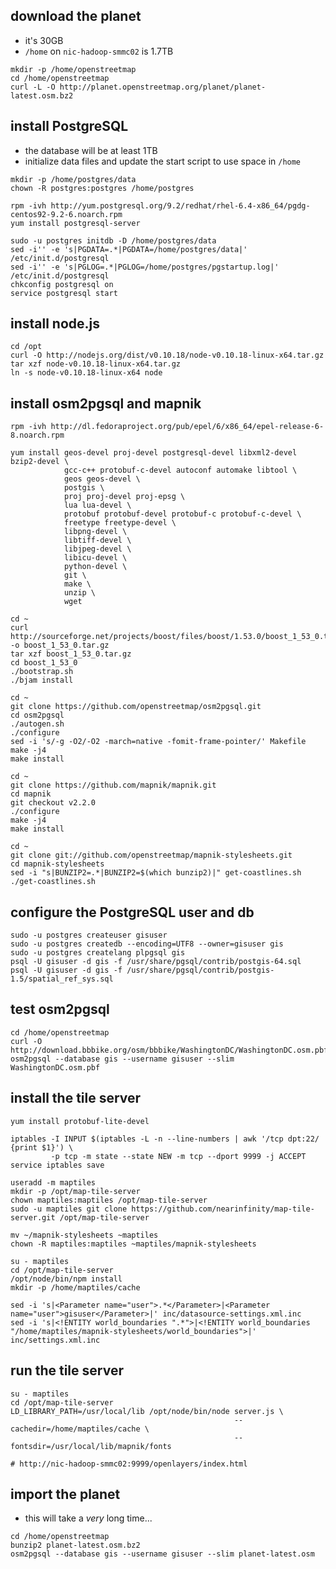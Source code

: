 download the planet
-------------------
- it's 30GB
- `/home` on `nic-hadoop-smmc02` is 1.7TB

```
mkdir -p /home/openstreetmap
cd /home/openstreetmap
curl -L -O http://planet.openstreetmap.org/planet/planet-latest.osm.bz2
```


install PostgreSQL
------------------
- the database will be at least 1TB
- initialize data files and update the start script to use space in `/home`

```
mkdir -p /home/postgres/data
chown -R postgres:postgres /home/postgres

rpm -ivh http://yum.postgresql.org/9.2/redhat/rhel-6.4-x86_64/pgdg-centos92-9.2-6.noarch.rpm
yum install postgresql-server

sudo -u postgres initdb -D /home/postgres/data
sed -i'' -e 's|PGDATA=.*|PGDATA=/home/postgres/data|' /etc/init.d/postgresql
sed -i'' -e 's|PGLOG=.*|PGLOG=/home/postgres/pgstartup.log|' /etc/init.d/postgresql
chkconfig postgresql on
service postgresql start
```


install node.js
---------------
```
cd /opt
curl -O http://nodejs.org/dist/v0.10.18/node-v0.10.18-linux-x64.tar.gz
tar xzf node-v0.10.18-linux-x64.tar.gz
ln -s node-v0.10.18-linux-x64 node
```


install osm2pgsql and mapnik
----------------------------
```
rpm -ivh http://dl.fedoraproject.org/pub/epel/6/x86_64/epel-release-6-8.noarch.rpm

yum install geos-devel proj-devel postgresql-devel libxml2-devel bzip2-devel \
            gcc-c++ protobuf-c-devel autoconf automake libtool \
            geos geos-devel \
            postgis \
            proj proj-devel proj-epsg \
            lua lua-devel \
            protobuf protobuf-devel protobuf-c protobuf-c-devel \
            freetype freetype-devel \
            libpng-devel \
            libtiff-devel \
            libjpeg-devel \
            libicu-devel \
            python-devel \
            git \
            make \
            unzip \
            wget

cd ~
curl http://sourceforge.net/projects/boost/files/boost/1.53.0/boost_1_53_0.tar.gz/download -o boost_1_53_0.tar.gz
tar xzf boost_1_53_0.tar.gz
cd boost_1_53_0
./bootstrap.sh
./bjam install

cd ~
git clone https://github.com/openstreetmap/osm2pgsql.git
cd osm2pgsql
./autogen.sh
./configure
sed -i 's/-g -O2/-O2 -march=native -fomit-frame-pointer/' Makefile
make -j4
make install

cd ~
git clone https://github.com/mapnik/mapnik.git
cd mapnik
git checkout v2.2.0
./configure
make -j4
make install

cd ~
git clone git://github.com/openstreetmap/mapnik-stylesheets.git
cd mapnik-stylesheets
sed -i "s|BUNZIP2=.*|BUNZIP2=$(which bunzip2)|" get-coastlines.sh
./get-coastlines.sh
```


configure the PostgreSQL user and db
------------------------------------
```
sudo -u postgres createuser gisuser
sudo -u postgres createdb --encoding=UTF8 --owner=gisuser gis
sudo -u postgres createlang plpgsql gis
psql -U gisuser -d gis -f /usr/share/pgsql/contrib/postgis-64.sql
psql -U gisuser -d gis -f /usr/share/pgsql/contrib/postgis-1.5/spatial_ref_sys.sql
```


test osm2pgsql
--------------
```
cd /home/openstreetmap
curl -O http://download.bbbike.org/osm/bbbike/WashingtonDC/WashingtonDC.osm.pbf
osm2pgsql --database gis --username gisuser --slim WashingtonDC.osm.pbf
```


install the tile server
-----------------------
```
yum install protobuf-lite-devel

iptables -I INPUT $(iptables -L -n --line-numbers | awk '/tcp dpt:22/ {print $1}') \
         -p tcp -m state --state NEW -m tcp --dport 9999 -j ACCEPT
service iptables save

useradd -m maptiles
mkdir -p /opt/map-tile-server
chown maptiles:maptiles /opt/map-tile-server
sudo -u maptiles git clone https://github.com/nearinfinity/map-tile-server.git /opt/map-tile-server

mv ~/mapnik-stylesheets ~maptiles
chown -R maptiles:maptiles ~maptiles/mapnik-stylesheets

su - maptiles
cd /opt/map-tile-server
/opt/node/bin/npm install
mkdir -p /home/maptiles/cache

sed -i 's|<Parameter name="user">.*</Parameter>|<Parameter name="user">gisuser</Parameter>|' inc/datasource-settings.xml.inc
sed -i 's|<!ENTITY world_boundaries ".*">|<!ENTITY world_boundaries "/home/maptiles/mapnik-stylesheets/world_boundaries">|' inc/settings.xml.inc
```


run the tile server
-------------------
```
su - maptiles
cd /opt/map-tile-server
LD_LIBRARY_PATH=/usr/local/lib /opt/node/bin/node server.js \
                                                  --cachedir=/home/maptiles/cache \
                                                  --fontsdir=/usr/local/lib/mapnik/fonts

# http://nic-hadoop-smmc02:9999/openlayers/index.html
```


import the planet
-----------------
- this will take a _very_ long time...

```
cd /home/openstreetmap
bunzip2 planet-latest.osm.bz2
osm2pgsql --database gis --username gisuser --slim planet-latest.osm
```
